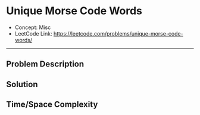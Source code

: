 # Unique Morse Code Words

- Concept: Misc
- LeetCode Link: https://leetcode.com/problems/unique-morse-code-words/

---

## Problem Description

## Solution

## Time/Space Complexity

